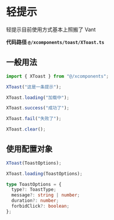 # 轻提示

轻提示目前使用方式基本上照搬了 Vant

**代码路径 `@/xcomponents/toast/XToast.ts`**

## 一般用法

```typescript
import { XToast } from "@/xcomponents";

XToast("这是一条提示");

XToast.loading("加载中");

XToast.success("成功了");

XToast.fail("失败了");

XToast.clear();
```

## 使用配置对象

```typescript
XToast(ToastOptions);

XToast.loading(ToastOptions);
```

```typescript
type ToastOptions = {
  type?: ToastType;
  message?: string | number;
  duration?: number;
  forbidClick?: boolean;
};
```
